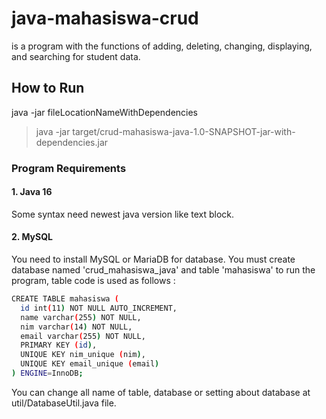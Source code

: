 # java-mahasiswa-crud
is a program with the functions of adding, deleting, changing, displaying, and searching for student data.

## How to Run
java -jar fileLocationNameWithDependencies
> java -jar target/crud-mahasiswa-java-1.0-SNAPSHOT-jar-with-dependencies.jar


### Program Requirements
#### 1. Java 16
Some syntax need newest java version like text block.
#### 2. MySQL
You need to install MySQL or MariaDB for database. You must create database named 'crud_mahasiswa_java' and table 'mahasiswa' to run the program, table code is used as follows :

```bash
CREATE TABLE mahasiswa (
  id int(11) NOT NULL AUTO_INCREMENT,
  name varchar(255) NOT NULL,
  nim varchar(14) NOT NULL,
  email varchar(255) NOT NULL,
  PRIMARY KEY (id),
  UNIQUE KEY nim_unique (nim),
  UNIQUE KEY email_unique (email)
) ENGINE=InnoDB;
```

You can change all name of table, database or setting about database at util/DatabaseUtil.java file.
